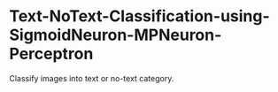 # Text-NoText-Classification-using-SigmoidNeuron-MPNeuron-Perceptron
Classify images into text or no-text category.
